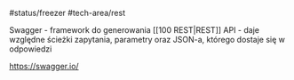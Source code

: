 #status/freezer
#tech-area/rest

Swagger - framework do generowania [[100 REST|REST]] API - daje względne ścieżki zapytania, parametry oraz JSON-a, którego dostaje się w odpowiedzi


https://swagger.io/